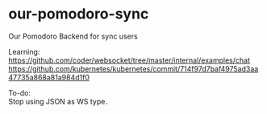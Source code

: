 # our-pomodoro-sync
Our Pomodoro Backend for sync users  

Learning:  
https://github.com/coder/websocket/tree/master/internal/examples/chat  
https://github.com/kubernetes/kubernetes/commit/714f97d7baf4975ad3aa47735a868a81a984d1f0  

To-do:  
Stop using JSON as WS type.
